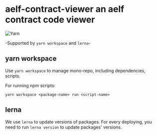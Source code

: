 # aelf-contract-viewer an aelf contract code viewer


![Yarn](https://img.shields.io/badge/yarn-workspace-brightgreen)

-Supported by `yarn workspace` and `lerna`-

## yarn workspace

Use `yarn workspace` to manage mono-repo, including dependencies, scripts.

For running npm scripts:
```shell script
yarn workspace <package-name> run <script-name>
```

## lerna

We use `lerna` to update versions of packages. For every deploying, you need to run `lerna version` to update packages' versions.
